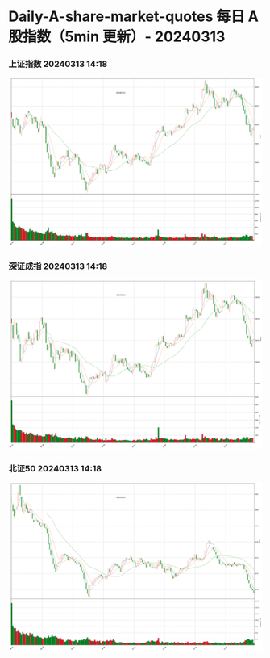 
# Daily-A-share-market-quotes 每日 A 股指数（5min 更新）- 20240313

### 上证指数 20240313 14:18
![](./fig/2024/3/20240313-sh000001.png)

### 深证成指 20240313 14:18
![](./fig/2024/3/20240313-sz399001.png)

### 北证50 20240313 14:18
![](./fig/2024/3/20240313-bj899050.png)
